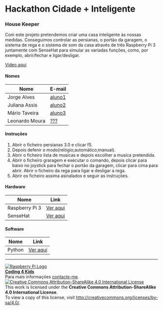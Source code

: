 ﻿# Hackathon Cidade + Inteligente  
  
### House Keeper    

Com este projeto pretendemos criar uma casa inteligente às nossas medidas. Conseguimos controlar as persianas, o portão da garagem, o sistema de rega e o sistema de som da casa através de três Raspberry Pi 3 juntamente com SenseHat para simular as variadas funções, como, por exemplo, abrir/fechar e ligar/desligar.  

[Vídeo aqui](Demo/HouseKeeper.mov?raw=true)  

#### Nomes    

|Nome  |E-mail  |  
|---|---|   
|Jorge Alves  |[aluno1](mailto:jorge.alves425@gmail.com)  |  
|Juliana Assis |[aluno2](mailto:juliana.assisoliveira@gmail.com)  |  
|Mário Taveira  |[aluno3](mailto:mariotaveira2000@gmail.com)  |  
|Leonardo Moura  |[???](mailto:???@gmail.com)  |  

#### Instruções

1. Abrir o ficheiro persianas 3.0 e clicar f5.   
1. Depois defenir o modo(relógio;automático;manual).  
1. Abrir o ficheiro lista de musicas e depois escolher a musica pretendida.   
1. Abrir o ficheiro graragem e executar o comando, depois clicar para baixo no joystick para fechar o portão da garagem, clicar para cima para abrir. Abrir o ficheiro da rega para ligar e desligar a rega.  
1. Abrir os ficheiro assima asinalados e seguir as instruções.  

#### Hardware  

|Nome  |Link  |    
|---|---|  
|Raspberry Pi 3 |[Ver aqui](https://www.raspberrypi.org/products/raspberry-pi-3-model-b/)  |    
|SenseHat |[Ver aqui](https://www.raspberrypi.org/products/sense-hat/)  |    

#### Software  

|Nome  |Link  |  
|---|---|    
|Python  |[Ver aqui](https://www.python.org/)  |  

***  
[![Raspberry Pi Logo](https://upload.wikimedia.org/wikipedia/en/thumb/c/cb/Raspberry_Pi_Logo.svg/50px-Raspberry_Pi_Logo.svg.png)](http://raspberrypi.org)   
[**Coding 4 Kids**](http://coding4kids.github.io/coding4kids/)  
Para mais informações [contacte-me](mailto:nunofilipesantos@gmail.com).  
[![Creative Commons Attribution-ShareAlike 4.0 International License](https://licensebuttons.net/l/by-sa/4.0/88x31.png)](http://creativecommons.org/licenses/by-sa/4.0/)  
This work is licensed under the **Creative Commons Attribution-ShareAlike 4.0 International License**.  
To view a copy of this license, visit http://creativecommons.org/licenses/by-sa/4.0/.  
